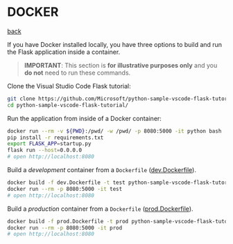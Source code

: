 # DOCKER

[back](README.md)

If you have Docker installed locally, you have three options to build and run the Flask application inside a container.

> __IMPORTANT__: This section is **for illustrative purposes only** and you **do not** need to run these commands. 

Clone the Visual Studio Code Flask tutorial:

```bash
git clone https://github.com/Microsoft/python-sample-vscode-flask-tutorial
cd python-sample-vscode-flask-tutorial/
```

Run the application from inside of a Docker container: 

```bash
docker run --rm -v ${PWD}:/pwd/ -w /pwd/ -p 8080:5000 -it python bash
pip install -r requirements.txt
export FLASK_APP=startup.py
flask run --host=0.0.0.0
# open http://localhost:8080
```

Build a *development* container from a `Dockerfile` ([dev.Dockerfile](dev.Dockerfile)).

```bash
docker build -f dev.Dockerfile -t test python-sample-vscode-flask-tutorial/
docker run --rm -p 8080:5000 -it test
# open http://localhost:8080
```

Build a *production* container from a `Dockerfile` ([prod.Dockerfile](prod.Dockerfile)).
```bash
docker build -f prod.Dockerfile -t prod python-sample-vscode-flask-tutorial/
docker run --rm -p 8080:5000 -it prod
# open http://localhost:8080
```
